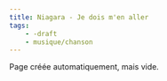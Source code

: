 ```yaml
---
title: Niagara - Je dois m'en aller
tags:
    - -draft
    - musique/chanson
---
```


Page créée automatiquement, mais vide.
